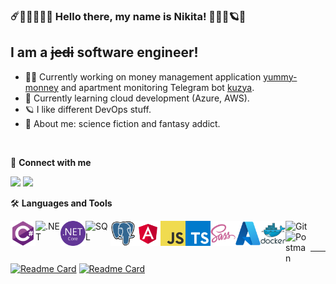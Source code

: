 ### ☄️👾🐱‍👤🦄🔮 Hello there, my name is Nikita! 🍭🍇🌀🪐🌠

## I am a ~~jedi~~ software engineer!
- 🐱‍💻 Currently working on money management application [yummy-monney] and apartment monitoring Telegram bot [kuzya].
- 🚀 Currently learning cloud development (Azure, AWS).
- 🪐 I like different DevOps stuff.
- 🌌 About me: science fiction and fantasy addict.

<br/>

🔗&nbsp;**Connect with me**

<!--[![](https://img.shields.io/badge/-@imnikitaokunev-%231DA1F2?style=flat-square&logo=twitter&logoColor=ffffff)](https://twitter.com/imnikitaokunev)-->
[![](https://img.shields.io/badge/-@imnikitaokunev-%23181717?style=flat-square&logo=github)](https://github.com/imnikitaokunev)
[![](https://img.shields.io/badge/-Nikita%20Okunev-%231DA1F2?logo=telegram&style=flat-square)](https://t.me/nikitkasss)

🛠️&nbsp;**Languages  and Tools**

<img align="left" alt="C#" width="40px" src="https://raw.githubusercontent.com/devicons/devicon/master/icons/csharp/csharp-original.svg" />
<img align="left" alt=".NET" width="40px" src="https://raw.githubusercontent.com/rahuldkjain/github-profile-readme-generator/master/src/images/icons/Framework/dotnet.svg" />
<img align="left" alt=".NET Core" width="40px" src="https://raw.githubusercontent.com/devicons/devicon/master/icons/dotnetcore/dotnetcore-original.svg" />
<img align="left" alt="SQL" width="40px" src="https://camo.githubusercontent.com/42dfd0950d93092d82d677877fe87d5bab1e2acccc1110bf0f9dd755988ccb7e/68747470733a2f2f7777772e7376677265706f2e636f6d2f73686f772f3330333232392f6d6963726f736f66742d73716c2d7365727665722d6c6f676f2e737667" />
<img align="left" alt="PostgreSQL" width="40px" src="https://raw.githubusercontent.com/devicons/devicon/master/icons/postgresql/postgresql-original.svg" />
<img align="left" alt="Angular" width="40px" src="https://raw.githubusercontent.com/github/explore/80688e429a7d4ef2fca1e82350fe8e3517d3494d/topics/angular/angular.png" />
<img align="left" alt="JavaScript" width="40px" src="https://raw.githubusercontent.com/github/explore/80688e429a7d4ef2fca1e82350fe8e3517d3494d/topics/javascript/javascript.png" />
<img align="left" alt="TypeScript" width="40px" src="https://raw.githubusercontent.com/github/explore/80688e429a7d4ef2fca1e82350fe8e3517d3494d/topics/typescript/typescript.png" />
<img align="left" alt="TypeScript" width="40px" src="https://raw.githubusercontent.com/devicons/devicon/master/icons/sass/sass-original.svg" />
<img align="left" alt="Azure" width="40px" src="https://raw.githubusercontent.com/devicons/devicon/master/icons/azure/azure-original.svg" />
<img align="left" alt="Docker" width="40px" src="https://raw.githubusercontent.com/devicons/devicon/master/icons/docker/docker-original-wordmark.svg" />
<img align="left" alt="Git" width="40px" src="https://camo.githubusercontent.com/fbfcb9e3dc648adc93bef37c718db16c52f617ad055a26de6dc3c21865c3321d/68747470733a2f2f7777772e766563746f726c6f676f2e7a6f6e652f6c6f676f732f6769742d73636d2f6769742d73636d2d69636f6e2e737667" />
<img align="left" alt="Postman" width="40px" src="https://camo.githubusercontent.com/93b32389bf746009ca2370de7fe06c3b5146f4c99d99df65994f9ced0ba41685/68747470733a2f2f7777772e766563746f726c6f676f2e7a6f6e652f6c6f676f732f676574706f73746d616e2f676574706f73746d616e2d69636f6e2e737667" />

<br/>
<br/>

---

[![Readme Card](https://github-readme-stats.vercel.app/api/pin/?username=imnikitaokunev&repo=yummy-money)](https://github.com/imnikitaokunev/yummy-money)
[![Readme Card](https://github-readme-stats.vercel.app/api/pin/?username=imnikitaokunev&repo=kuzya)](https://github.com/imnikitaokunev/kuzya)


[website]: https://imnikitaokunev.github.io/
[linkedin]: https://www.linkedin.com/in/imnikitaokunev/
[telegram]: https://t.me/nikitkasss
[yummy-monney]: https://github.com/imnikitaokunev/yummy-money
[kuzya]: https://github.com/imnikitaokunev/kuzya
